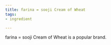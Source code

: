 ```yaml
---
title: farina = sooji Cream of Wheat
tags:
- ingredient

---
```

farina = sooji Cream of Wheat is a popular brand.
